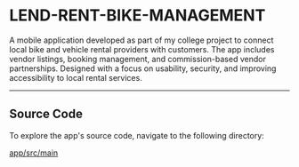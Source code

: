 
# LEND-RENT-BIKE-MANAGEMENT

A mobile application developed as part of my college project to connect local bike and vehicle rental providers with customers. The app includes vendor listings, booking management, and commission-based vendor partnerships. Designed with a focus on usability, security, and improving accessibility to local rental services.

---

## Source Code

To explore the app's source code, navigate to the following directory:

[app/src/main](https://github.com/Tharun192211541/LEND-RENT-BIKE-MANAGEMENT/tree/main/app/src/main)
